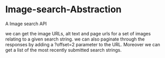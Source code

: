 # Image-search-Abstraction
A Image search API


we can get the image URLs, alt text and page urls for a set of images relating to a given search string.
we can also paginate through the responses by adding a ?offset=2 parameter to the URL.
Moreover we can get a list of the most recently submitted search strings.
